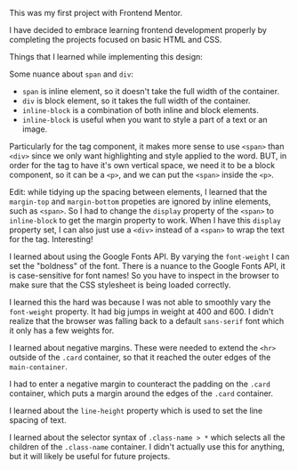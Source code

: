 This was my first project with Frontend Mentor.

I have decided to embrace learning frontend development properly by completing the projects focused on basic HTML and CSS.



Things that I learned while implementing this design:

Some nuance about `span` and `div`:
- `span` is inline element, so it doesn't take the full width of the container.
- `div` is block element, so it takes the full width of the container.
- `inline-block` is a combination of both inline and block elements.
- `inline-block` is useful when you want to style a part of a text or an image.

Particularly for the tag component, it makes more sense to use `<span>` than `<div>` since we only want highlighting and style applied to the word. BUT, in order for the tag to have it's own vertical space, we need it to be a block component, so it can be a `<p>`, and we can put the `<span>` inside the `<p>`.

Edit: while tidying up the spacing between elements, I learned that the `margin-top` and `margin-bottom` propeties are ignored by inline elements, such as `<span>`. So I had to change the `display` property of the `<span>` to `inline-block` to get the margin property to work. When I have this `display` property set, I can also just use a `<div>` instead of a `<span>` to wrap the text for the tag. Interesting!


I learned about using the Google Fonts API.
By varying the `font-weight` I can set the "boldness" of the font.
There is a nuance to the Google Fonts API, it is case-sensitive for font names!
So you have to inspect in the browser to make sure that the CSS stylesheet is being loaded correctly.

I learned this the hard was because I was not able to smoothly vary the `font-weight` property. It had big jumps in weight at 400 and 600. I didn't realize that the browser was falling back to a default `sans-serif` font which it only has a few weights for.



I learned about negative margins. These were needed to extend the `<hr>` outside of the `.card` container, so that it reached the outer edges of the `main-container`.

I had to enter a negative margin to counteract the padding on the `.card` container, which puts a margin around the edges of the `.card` container.

I learned about the `line-height` property which is used to set the line spacing of text. 

I learned about the selector syntax of `.class-name > *` which selects all the children of the `.class-name` container. I didn't actually use this for anything, but it will likely be useful for future projects.
